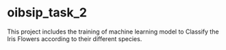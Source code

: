 # oibsip_task_2
This project includes the training of machine learning model to Classify the Iris Flowers according to their different species.  

